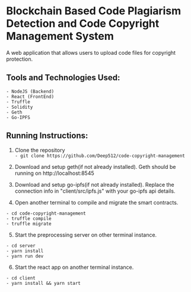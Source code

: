 # Blockchain Based Code Plagiarism Detection and Code Copyright Management System
A web application that allows users to upload code files for copyright protection.<br />

## Tools and Technologies Used:
```
- NodeJS (Backend)
- React (FrontEnd)
- Truffle
- Solidity
- Geth
- Go-IPFS
```

## Running Instructions:
1. Clone the repository<br />
`- git clone https://github.com/Deep512/code-copyright-management`<br />

2. Download and setup geth(if not already installed). Geth should be running on http://localhost:8545<br />

3. Download and setup go-ipfs(if not already installed). Replace the connection info in "client/src/ipfs.js" with your go-ipfs api details.

4. Open another terminal to compile and migrate the smart contracts.<br />
```
- cd code-copyright-management
- truffle compile
- truffle migrate
```

5. Start the preprocessing server on other terminal instance.<br />
```
- cd server
- yarn install
- yarn run dev
```

6. Start the react app on another terminal instance.<br />
```
- cd client
- yarn install && yarn start
```
<br />
